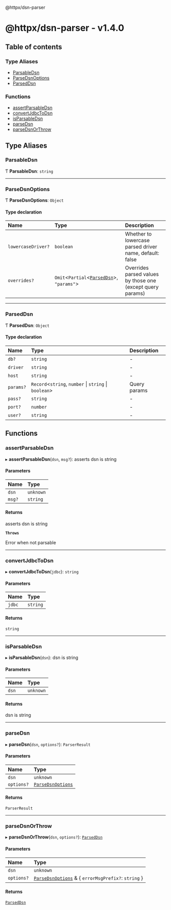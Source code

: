@httpx/dsn-parser

# @httpx/dsn-parser - v1.4.0

## Table of contents

### Type Aliases

- [ParsableDsn](README.md#parsabledsn)
- [ParseDsnOptions](README.md#parsedsnoptions)
- [ParsedDsn](README.md#parseddsn)

### Functions

- [assertParsableDsn](README.md#assertparsabledsn)
- [convertJdbcToDsn](README.md#convertjdbctodsn)
- [isParsableDsn](README.md#isparsabledsn)
- [parseDsn](README.md#parsedsn)
- [parseDsnOrThrow](README.md#parsedsnorthrow)

## Type Aliases

### ParsableDsn

Ƭ **ParsableDsn**: `string`

---

### ParseDsnOptions

Ƭ **ParseDsnOptions**: `Object`

#### Type declaration

| Name               | Type                                                                | Description                                                |
| :----------------- | :------------------------------------------------------------------ | :--------------------------------------------------------- |
| `lowercaseDriver?` | `boolean`                                                           | Whether to lowercase parsed driver name, default: false    |
| `overrides?`       | `Omit`<`Partial`<[`ParsedDsn`](README.md#parseddsn)\>, `"params"`\> | Overrides parsed values by those one (except query params) |

---

### ParsedDsn

Ƭ **ParsedDsn**: `Object`

#### Type declaration

| Name      | Type                                                   | Description  |
| :-------- | :----------------------------------------------------- | :----------- |
| `db?`     | `string`                                               | -            |
| `driver`  | `string`                                               | -            |
| `host`    | `string`                                               | -            |
| `params?` | `Record`<`string`, `number` \| `string` \| `boolean`\> | Query params |
| `pass?`   | `string`                                               | -            |
| `port?`   | `number`                                               | -            |
| `user?`   | `string`                                               | -            |

## Functions

### assertParsableDsn

▸ **assertParsableDsn**(`dsn`, `msg?`): asserts dsn is string

#### Parameters

| Name   | Type      |
| :----- | :-------- |
| `dsn`  | `unknown` |
| `msg?` | `string`  |

#### Returns

asserts dsn is string

**`Throws`**

Error when not parsable

---

### convertJdbcToDsn

▸ **convertJdbcToDsn**(`jdbc`): `string`

#### Parameters

| Name   | Type     |
| :----- | :------- |
| `jdbc` | `string` |

#### Returns

`string`

---

### isParsableDsn

▸ **isParsableDsn**(`dsn`): dsn is string

#### Parameters

| Name  | Type      |
| :---- | :-------- |
| `dsn` | `unknown` |

#### Returns

dsn is string

---

### parseDsn

▸ **parseDsn**(`dsn`, `options?`): `ParserResult`

#### Parameters

| Name       | Type                                           |
| :--------- | :--------------------------------------------- |
| `dsn`      | `unknown`                                      |
| `options?` | [`ParseDsnOptions`](README.md#parsedsnoptions) |

#### Returns

`ParserResult`

---

### parseDsnOrThrow

▸ **parseDsnOrThrow**(`dsn`, `options?`): [`ParsedDsn`](README.md#parseddsn)

#### Parameters

| Name       | Type                                                                             |
| :--------- | :------------------------------------------------------------------------------- |
| `dsn`      | `unknown`                                                                        |
| `options?` | [`ParseDsnOptions`](README.md#parsedsnoptions) & { `errorMsgPrefix?`: `string` } |

#### Returns

[`ParsedDsn`](README.md#parseddsn)
